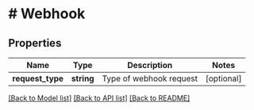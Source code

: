 # # Webhook

## Properties

Name | Type | Description | Notes
------------ | ------------- | ------------- | -------------
**request_type** | **string** | Type of webhook request | [optional]

[[Back to Model list]](../../README.md#models) [[Back to API list]](../../README.md#endpoints) [[Back to README]](../../README.md)
